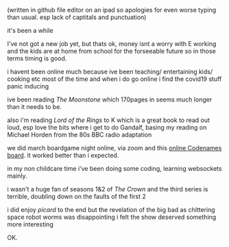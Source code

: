 

(written in github file editor on an ipad so apologies for even worse typing than usual. esp lack of captitals and punctuation)

it's been a  while

I've not got a new job yet, but thats ok, money isnt a worry with E working and the kids are at home from school for the forseeable future so in those terms timing is good.
 
i havent been online much because ive been teaching/ entertaining kids/ cooking etc most of the time and when i do go online i find the covid19 stuff panic inducing

ive been reading _The Moonstone_ which 170pages in seems much longer than it needs to be.

also i'm reading _Lord of the Rings_ to K which is a great book to read out loud, esp love the bits where i get to do Gandalf, basing my reading on Michael Horden from the 80s BBC radio adaptation

we did march boardgame night online, via zoom and this [online Codenames board](https://www.horsepaste.com). it worked better than i expected.

in my non childcare time i've been doing some coding, learning websockets mainly.

i wasn't a huge fan  of seasons 1&2  of _The Crown_  and  the third series is terrible,  doubling down  on the faults of the first 2

i  did  enjoy _picard_ to the end but  the revelation of the  big bad as chittering  space robot worms was disappointing i  felt the show deserved something more interesting

OK. 
